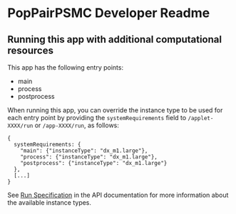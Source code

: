 # PopPairPSMC Developer Readme

<!--
TODO: Please edit this Readme.developer.md file to include information
for developers or advanced users, for example:

* Information about app internals and implementation details
* How to report bugs or contribute to development
-->

## Running this app with additional computational resources

This app has the following entry points:

* main
* process
* postprocess

When running this app, you can override the instance type to be used for each
entry point by providing the ``systemRequirements`` field to
```/applet-XXXX/run``` or ```/app-XXXX/run```, as follows:

    {
      systemRequirements: {
        "main": {"instanceType": "dx_m1.large"},
        "process": {"instanceType": "dx_m1.large"},
        "postprocess": {"instanceType": "dx_m1.large"}
      },
      [...]
    }

See <a
href="http://wiki.dnanexus.com/API-Specification-v1.0.0/IO-and-Run-Specifications#Run-Specification">Run
Specification</a> in the API documentation for more information about the
available instance types.
